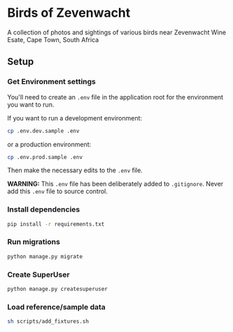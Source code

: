 # Birds of Zevenwacht
A collection of photos and sightings of various birds near Zevenwacht Wine Esate, Cape Town, South Africa

## Setup

### Get Environment settings

You'll need to create an `.env` file in the application root for the environment you want to run.

If you want to run a development environment:

```bash
cp .env.dev.sample .env
```

or a production environment:

```bash
cp .env.prod.sample .env
```

Then make the necessary edits to the `.env` file.

**WARNING:** This `.env` file has been deliberately added to `.gitignore`. Never add this `.env` file to source control.

### Install dependencies

```bash
pip install -r requirements.txt
```

### Run migrations

```bash
python manage.py migrate
```

### Create SuperUser

```bash
python manage.py createsuperuser
```

### Load reference/sample data

```bash
sh scripts/add_fixtures.sh
```
